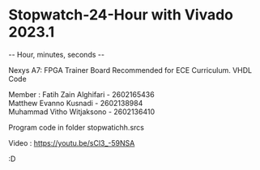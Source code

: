 # Stopwatch-24-Hour with Vivado 2023.1 
-- Hour, minutes, seconds --

Nexys A7: FPGA Trainer Board Recommended for ECE Curriculum. 
  VHDL Code

Member : 
Fatih Zain Alghifari - 2602165436  
Matthew Evanno Kusnadi - 2602138984  
Muhammad Vitho Witjaksono - 2602136410

Program code in folder stopwatichh.srcs

Video : https://youtu.be/sCl3_-59NSA

:D
